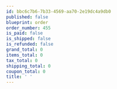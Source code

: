 ```yaml
---
id: bbc6c7b6-7b33-4569-aa70-2e19dc4a9db0
published: false
blueprint: order
order_number: 455
is_paid: false
is_shipped: false
is_refunded: false
grand_total: 0
items_total: 0
tax_total: 0
shipping_total: 0
coupon_total: 0
title: ' '
---
```

